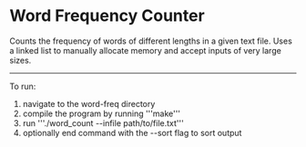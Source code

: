 # Word Frequency Counter

Counts the frequency of words of different lengths in a given text file. Uses a linked list to manually allocate memory and accept inputs of very large sizes.

----------------------------------------------------

To run: 
1. navigate to the word-freq directory
2. compile the program by running '''make'''
3. run '''./word_count --infile path/to/file.txt'''
4. optionally end command with the --sort flag to sort output

